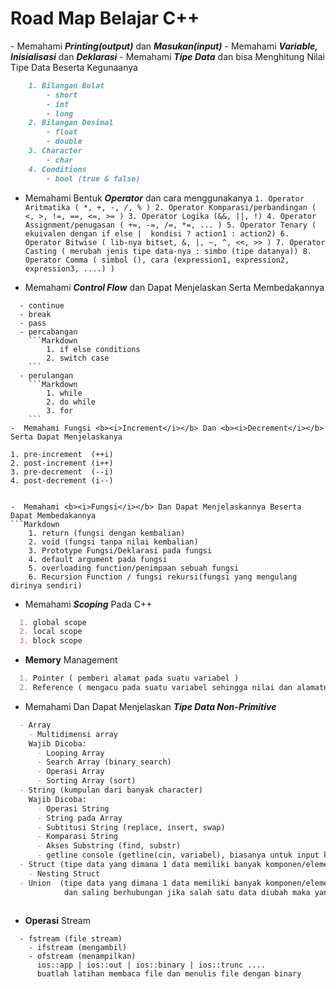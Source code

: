 <h1>Road Map Belajar C++</h1>
- Memahami <b><i>Printing(output)</i></b> dan <b><i>Masukan(input)</i></b>
- Memahami <b><i>Variable, Inisialisasi</i></b> dan <b><i>Deklarasi</i></b>
- Memahami <b><i>Tipe Data</i></b> dan bisa Menghitung Nilai Tipe Data Beserta Kegunaanya

```Markdown
	1. Bilangan Bulat
		- short
		- int
		- long
	2. Bilangan Desimal
		- float
		- double
	3. Character
		- char
	4. Conditions
		- bool (true & false)
```

  -  Memahami Bentuk <b><i>Operator</i></b> dan cara menggunakanya 
    ```
    1. Operator Aritmatika ( *, +, -, /, % )
    2. Operator Komparasi/perbandingan ( <, >, !=, ==, <=, >= )
    3. Operator Logika (&&, ||, !)
    4. Operator Assignment/penugasan ( +=, -=, /=, *=, ... )
    5. Operator Tenary ( ekuivalen dengan if else |  kondisi ? action1 : action2)
    6. Operator Bitwise ( lib-nya bitset, &, |, ~, ^, <<, >> )
    7. Operator Casting ( merubah jenis tipe data-nya : simbo (tipe datanya))
    8. Operator Comma ( simbol (), cara (expression1, expression2, expression3, ....) )
    ```

-  Memahami <b><i>Control Flow</i></b> dan Dapat Menjelaskan Serta Membedakannya 
```
  - continue
  - break
  - pass
  - percabangan
    ```Markdown
		1. if else conditions
    	2. switch case
    ```
  - perulangan
    ```Markdown
		1. while
		2. do while
		3. for
    ```
-  Memahami Fungsi <b><i>Increment</i></b> Dan <b><i>Decrement</i></b> Serta Dapat Menjelaskanya

```
	1. pre-increment  (++i)
	2. post-increment (i++)
	3. pre-decrement  (--i)
	4. post-decrement (i--)
```

-  Memahami <b><i>Fungsi</i></b> Dan Dapat Menjelaskannya Beserta Dapat Membedakannya
```Markdown
	1. return (fungsi dengan kembalian)
	2. void (fungsi tanpa nilai kembalian)
	3. Prototype Fungsi/Deklarasi pada fungsi
	4. default argument pada fungsi
	5. overloading function/penimpaan sebuah fungsi
	6. Recursion Function / fungsi rekursi(fungsi yang mengulang dirinya sendiri)
```

-  Memahami <b><i>Scoping</i></b> Pada C++ 
```Markdown
  1. global scope
  2. local scope
  3. block scope
```
 
-  <b>Memory</b> Management 
```Markdown
  1. Pointer ( pemberi alamat pada suatu variabel )
  2. Reference ( mengacu pada suatu variabel sehingga nilai dan alamatnya sama )
  ```

-  Memahami Dan Dapat Menjelaskan <b><i>Tipe Data Non-Primitive</i></b> 
```Markdown
  - Array
    - Multidimensi array
    Wajib Dicoba:
      - Looping Array
      - Search Array (binary_search)
      - Operasi Array
      - Sorting Array (sort)
  - String (kumpulan dari banyak character)
    Wajib Dicoba:
      - Operasi String
      - String pada Array
      - Subtitusi String (replace, insert, swap)
      - Komparasi String
      - Akses Substring (find, substr)
      - getline console (getline(cin, variabel), biasanya untuk input kalimat)
  - Struct (tipe data yang dimana 1 data memiliki banyak komponen/element-element)
    - Nesting Struct
  - Union  (tipe data yang dimana 1 data memiliki banyak komponen/element-element, 
            dan saling berhubungan jika salah satu data diubah maka yang lainnya akan berubah)
            
```
            
- <b>Operasi</b> Stream
```
  - fstream (file stream)
    - ifstream (mengambil)
    - ofstream (menampilkan)
      ios::app | ios::out | ios::binary | ios::trunc ....
      buatlah latihan membaca file dan menulis file dengan binary
```
